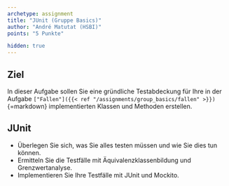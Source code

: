 ```yaml
---
archetype: assignment
title: "JUnit (Gruppe Basics)"
author: "André Matutat (HSBI)"
points: "5 Punkte"

hidden: true
---
```


## Ziel

In dieser Aufgabe sollen Sie eine gründliche Testabdeckung für Ihre in der Aufgabe
`["Fallen"]({{< ref "/assignments/group_basics/fallen" >}})`{=markdown} implementierten
Klassen und Methoden erstellen.

## JUnit

-   Überlegen Sie sich, was Sie alles testen müssen und wie Sie dies tun können.
-   Ermitteln Sie die Testfälle mit Äquivalenzklassenbildung und Grenzwertanalyse.
-   Implementieren Sie Ihre Testfälle mit JUnit und Mockito.
